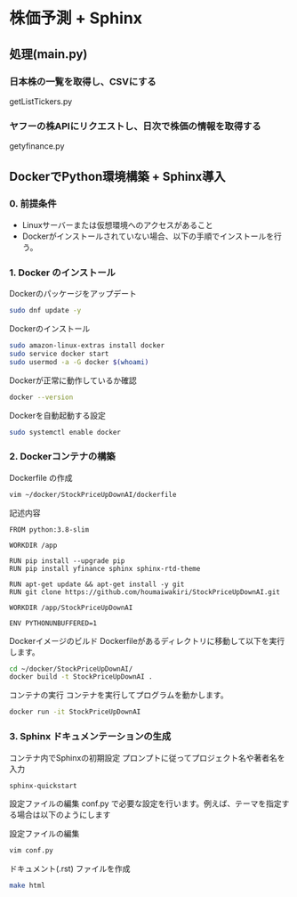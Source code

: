 # 株価予測 + Sphinx

## 処理(main.py)

### 日本株の一覧を取得し、CSVにする

getListTickers.py

### ヤフーの株APIにリクエストし、日次で株価の情報を取得する

getyfinance.py

## DockerでPython環境構築 + Sphinx導入

### 0. 前提条件

- Linuxサーバーまたは仮想環境へのアクセスがあること
- Dockerがインストールされていない場合、以下の手順でインストールを行う。

### 1. Docker のインストール

  Dockerのパッケージをアップデート

  ```bash
  sudo dnf update -y
  ```

  Dockerのインストール

  ```bash
  sudo amazon-linux-extras install docker
  sudo service docker start
  sudo usermod -a -G docker $(whoami)
  ```

  Dockerが正常に動作しているか確認

  ```bash
  docker --version
  ```

  Dockerを自動起動する設定

  ```bash
  sudo systemctl enable docker
  ```

### 2. Dockerコンテナの構築

  Dockerfile の作成

  ```bash
  vim ~/docker/StockPriceUpDownAI/dockerfile
  ```

  記述内容

  ```shell
  FROM python:3.8-slim

  WORKDIR /app

  RUN pip install --upgrade pip
  RUN pip install yfinance sphinx sphinx-rtd-theme

  RUN apt-get update && apt-get install -y git
  RUN git clone https://github.com/houmaiwakiri/StockPriceUpDownAI.git

  WORKDIR /app/StockPriceUpDownAI

  ENV PYTHONUNBUFFERED=1
  ```

  Dockerイメージのビルド Dockerfileがあるディレクトリに移動して以下を実行します。

  ```bash
  cd ~/docker/StockPriceUpDownAI/
  docker build -t StockPriceUpDownAI .
  ```

コンテナの実行 コンテナを実行してプログラムを動かします。

  ```bash
  docker run -it StockPriceUpDownAI
  ```

### 3. Sphinx ドキュメンテーションの生成

コンテナ内でSphinxの初期設定
プロンプトに従ってプロジェクト名や著者名を入力

  ```bash
  sphinx-quickstart
  ```

設定ファイルの編集 conf.py で必要な設定を行います。例えば、テーマを指定する場合は以下のようにします

設定ファイルの編集 

  ```bash
  vim conf.py
  ```

ドキュメント(.rst) ファイルを作成

  ```bash
  make html
  ```

